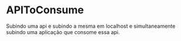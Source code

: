 # APIToConsume
Subindo uma api e subindo a mesma em localhost e simultaneamente subindo uma aplicação que consome essa api.
